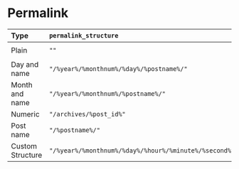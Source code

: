 # Permalink

| Type | `permalink_structure` | wp-json |
| :-- | :-- | :-- |
| Plain | `""` | `https://wp.moezx.cc/index.php?rest_route=/` |
| Day and name | `"/%year%/%monthnum%/%day%/%postname%/"` | `https://wp.moezx.cc/wp-json/` |
| Month and name | `"/%year%/%monthnum%/%postname%/"` | same as above |
| Numeric | `"/archives/%post_id%"` | same as above |
| Post name | `"/%postname%/"` | same as above |
| Custom Structure | `"/%year%/%monthnum%/%day%/%hour%/%minute%/%second%/%post_id%/%postname%/%category%/%author%/"` | same as above |

